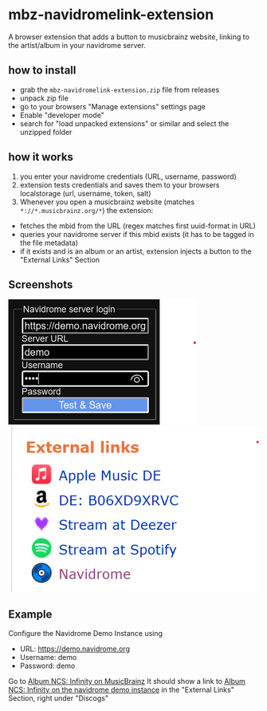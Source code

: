 # mbz-navidromelink-extension
A browser extension that adds a button to musicbrainz website, linking to the artist/album in your navidrome server.

## how to install
- grab the `mbz-navidromelink-extension.zip` file from releases
- unpack zip file
- go to your browsers "Manage extensions" settings page
- Enable "developer mode"
- search for "load unpacked extensions" or similar and select the unzipped folder

## how it works
1. you enter your navidrome credentials (URL, username, password)
2. extension tests credentials and saves them to your browsers localstorage (url, username, token, salt)
3. Whenever you open a musicbrainz website (matches ```*://*.musicbrainz.org/*```) the extension:
  - fetches the mbid from the URL (regex matches first uuid-format in URL)
  - queries your navidrome server if this mbid exists (it has to be tagged in the file metadata)
  - if it exists and is an album or an artist, extension injects a button to the "External Links" Section

## Screenshots
![Settings provided by the browser extension](/screenshots/browser-extension-settings.png)
![Example of how the injected link looks on MBZ website](/screenshots/mbz-injected-link.png)

## Example
Configure the Navidrome Demo Instance using
- URL: https://demo.navidrome.org
- Username: demo
- Password: demo

Go to [Album NCS: Infinity on MusicBrainz](https://musicbrainz.org/release/97b74e59-f194-40b6-9bc9-cb7267364ffd)
It should show a link to [Album NCS: Infinity on the navidrome demo instance](https://demo.navidrome.org/app/#/album/5xhNxRFhSPTFsVsPkCNq8N/show)
in the "External Links" Section, right under "Discogs"
